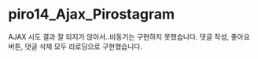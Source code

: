 # piro14_Ajax_Pirostagram
AJAX 시도 결과 잘 되지가 않아서..비동기는 구현하지 못했습니다.
댓글 작성, 좋아요 버튼, 댓글 삭제 모두 리로딩으로 구현했습니다.
